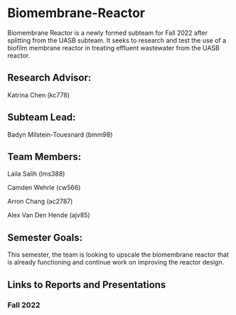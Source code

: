 # Biomembrane-Reactor
Biomembrane Reactor is a newly formed subteam for Fall 2022 after splitting from the UASB subteam. It seeks to research and test the use of a biofilm membrane reactor in treating effluent wastewater from the UASB reactor.

## Research Advisor:
Katrina Chen (kc778)

## Subteam Lead: 
Badyn Milstein-Touesnard (bmm98)

## Team Members:
Laila Salih (lms388)

Camden Wehrle (cw566)

Arron Chang (ac2787) 

Alex Van Den Hende (ajv85)

## Semester Goals:
This semester, the team is looking to upscale the biomembrane reactor that is already functioning and continue work on improving the reactor design.

## Links to Reports and Presentations

### Fall 2022
